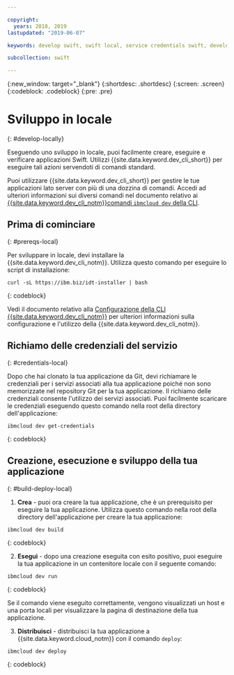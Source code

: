 ```yaml
---

copyright:
  years: 2018, 2019
lastupdated: "2019-06-07"

keywords: develop swift, swift local, service credentials swift, developer tools swift, swift cli, ibmcloud build swift, ibmcloud swift

subcollection: swift

---
```


{:new_window: target="_blank"}
{:shortdesc: .shortdesc}
{:screen: .screen}
{:codeblock: .codeblock}
{:pre: .pre}

# Sviluppo in locale
{: #develop-locally}

Eseguendo uno sviluppo in locale, puoi facilmente creare, eseguire e verificare applicazioni Swift. Utilizzi {{site.data.keyword.dev_cli_short}} per eseguire tali azioni servendoti di comandi standard. 

Puoi utilizzare {{site.data.keyword.dev_cli_short}} per gestire le tue applicazioni lato server con più di una dozzina di comandi. Accedi ad ulteriori informazioni sui diversi comandi nel documento relativo ai [{{site.data.keyword.dev_cli_notm}}comandi `ibmcloud dev` della CLI](/docs/cli/idt?topic=cloud-cli-idt-cli).

## Prima di cominciare
{: #prereqs-local}

Per sviluppare in locale, devi installare la {{site.data.keyword.dev_cli_notm}}. Utilizza questo comando per eseguire lo script di installazione:
```
curl -sL https://ibm.biz/idt-installer | bash
```
{: codeblock}

Vedi il documento relativo alla [Configurazione della CLI {{site.data.keyword.dev_cli_notm}}](/docs/cli?topic=cloud-cli-getting-started) per ulteriori informazioni sulla configurazione e l'utilizzo della {{site.data.keyword.dev_cli_notm}}.

## Richiamo delle credenziali del servizio
{: #credentials-local}

Dopo che hai clonato la tua applicazione da Git, devi richiamare le credenziali per i servizi associati alla tua applicazione poiché non sono memorizzate nel repository Git per la tua applicazione. Il richiamo delle credenziali consente l'utilizzo dei servizi associati. Puoi facilmente scaricare le credenziali eseguendo questo comando nella root della directory dell'applicazione:
```
ibmcloud dev get-credentials
```
{: codeblock}

## Creazione, esecuzione e sviluppo della tua applicazione
{: #build-deploy-local}

1. **Crea** - puoi ora creare la tua applicazione, che è un prerequisito per eseguire la tua applicazione.
  Utilizza questo comando nella root della directory dell'applicazione per creare la tua applicazione:
  ```
  ibmcloud dev build
  ```
  {: codeblock}

2. **Esegui** - dopo una creazione eseguita con esito positivo, puoi eseguire la tua applicazione in un contenitore locale con il seguente comando:
  ```
  ibmcloud dev run
  ```
  {: codeblock}

  Se il comando viene eseguito correttamente, vengono visualizzati un host e una porta locali per visualizzare la pagina di destinazione della tua applicazione.

3. **Distribuisci** - distribuisci la tua applicazione a {{site.data.keyword.cloud_notm}} con il comando `deploy`:
  ```
  ibmcloud dev deploy
  ```
  {: codeblock}
